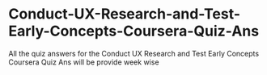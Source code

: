 # Conduct-UX-Research-and-Test-Early-Concepts-Coursera-Quiz-Ans
All the quiz answers for the  Conduct UX Research and Test Early Concepts Coursera Quiz Ans will be provide week wise
